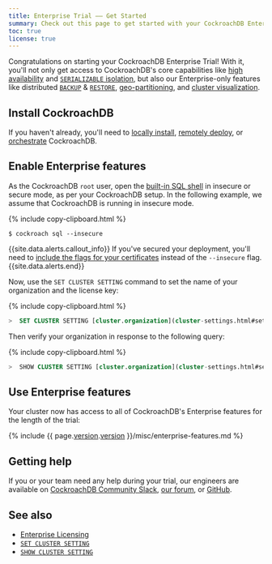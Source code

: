 ```yaml
---
title: Enterprise Trial –– Get Started
summary: Check out this page to get started with your CockroachDB Enterprise Trial
toc: true
license: true
---
```


Congratulations on starting your CockroachDB Enterprise Trial! With it, you'll not only get access to CockroachDB's core capabilities like [high availability](frequently-asked-questions.html#how-does-cockroachdb-survive-failures) and [`SERIALIZABLE` isolation](frequently-asked-questions.html#how-is-cockroachdb-strongly-consistent), but also our Enterprise-only features like distributed [`BACKUP`](backup.html) &amp; [`RESTORE`](restore.html), [geo-partitioning](partitioning.html), and [cluster visualization](enable-node-map.html).

## Install CockroachDB

If you haven't already, you'll need to [locally install](install-cockroachdb.html), [remotely deploy](manual-deployment.html), or [orchestrate](orchestration.html) CockroachDB.

## Enable Enterprise features

As the CockroachDB `root` user, open the [built-in SQL shell](cockroach-sql.html) in insecure or secure mode, as per your CockroachDB setup. In the following example, we assume that CockroachDB is running in insecure mode.

{% include copy-clipboard.html %}
~~~ shell
$ cockroach sql --insecure
~~~

{{site.data.alerts.callout_info}}
If you've secured your deployment, you'll need to [include the flags for your certificates](cockroach-cert.html) instead of the `--insecure` flag.
{{site.data.alerts.end}}

Now, use the `SET CLUSTER SETTING` command to set the name of your organization and the license key:

{% include copy-clipboard.html %}
~~~ sql
>  SET CLUSTER SETTING [cluster.organization](cluster-settings.html#setting-cluster-organization) = 'Acme Company'; SET CLUSTER SETTING [enterprise.license](cluster-settings.html#setting-enterprise-license) = 'xxxxxxxxxxxx';
~~~

Then verify your organization in response to the following query:

{% include copy-clipboard.html %}
~~~ sql
>  SHOW CLUSTER SETTING [cluster.organization](cluster-settings.html#setting-cluster-organization);
~~~

## Use Enterprise features

Your cluster now has access to all of CockroachDB's Enterprise features for the length of the trial:

{% include {{ page.[version](cluster-settings.html#setting-version).[version](cluster-settings.html#setting-version) }}/misc/enterprise-features.md %}

## Getting help

If you or your team need any help during your trial, our engineers are available on [CockroachDB Community Slack](https://cockroachdb.slack.com), [our forum](https://forum.cockroachlabs.com/), or [GitHub](https://github.com/cockroachdb/cockroach).</p>

## See also

- [Enterprise Licensing](enterprise-licensing.html)
- [`SET CLUSTER SETTING`](set-cluster-setting.html)
- [`SHOW CLUSTER SETTING`](show-cluster-setting.html)
